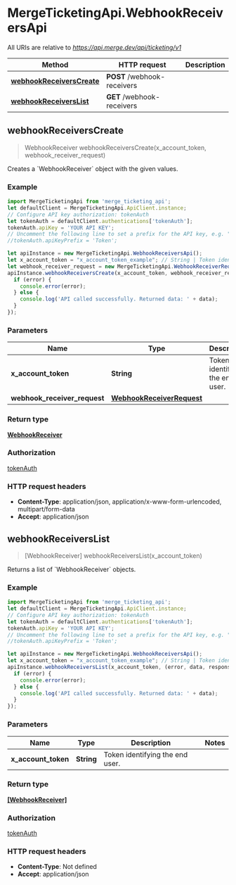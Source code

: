 # MergeTicketingApi.WebhookReceiversApi

All URIs are relative to *https://api.merge.dev/api/ticketing/v1*

Method | HTTP request | Description
------------- | ------------- | -------------
[**webhookReceiversCreate**](WebhookReceiversApi.md#webhookReceiversCreate) | **POST** /webhook-receivers | 
[**webhookReceiversList**](WebhookReceiversApi.md#webhookReceiversList) | **GET** /webhook-receivers | 



## webhookReceiversCreate

> WebhookReceiver webhookReceiversCreate(x_account_token, webhook_receiver_request)



Creates a &#x60;WebhookReceiver&#x60; object with the given values.

### Example

```javascript
import MergeTicketingApi from 'merge_ticketing_api';
let defaultClient = MergeTicketingApi.ApiClient.instance;
// Configure API key authorization: tokenAuth
let tokenAuth = defaultClient.authentications['tokenAuth'];
tokenAuth.apiKey = 'YOUR API KEY';
// Uncomment the following line to set a prefix for the API key, e.g. "Token" (defaults to null)
//tokenAuth.apiKeyPrefix = 'Token';

let apiInstance = new MergeTicketingApi.WebhookReceiversApi();
let x_account_token = "x_account_token_example"; // String | Token identifying the end user.
let webhook_receiver_request = new MergeTicketingApi.WebhookReceiverRequest(); // WebhookReceiverRequest | 
apiInstance.webhookReceiversCreate(x_account_token, webhook_receiver_request, (error, data, response) => {
  if (error) {
    console.error(error);
  } else {
    console.log('API called successfully. Returned data: ' + data);
  }
});
```

### Parameters


Name | Type | Description  | Notes
------------- | ------------- | ------------- | -------------
 **x_account_token** | **String**| Token identifying the end user. | 
 **webhook_receiver_request** | [**WebhookReceiverRequest**](WebhookReceiverRequest.md)|  | 

### Return type

[**WebhookReceiver**](WebhookReceiver.md)

### Authorization

[tokenAuth](../README.md#tokenAuth)

### HTTP request headers

- **Content-Type**: application/json, application/x-www-form-urlencoded, multipart/form-data
- **Accept**: application/json


## webhookReceiversList

> [WebhookReceiver] webhookReceiversList(x_account_token)



Returns a list of &#x60;WebhookReceiver&#x60; objects.

### Example

```javascript
import MergeTicketingApi from 'merge_ticketing_api';
let defaultClient = MergeTicketingApi.ApiClient.instance;
// Configure API key authorization: tokenAuth
let tokenAuth = defaultClient.authentications['tokenAuth'];
tokenAuth.apiKey = 'YOUR API KEY';
// Uncomment the following line to set a prefix for the API key, e.g. "Token" (defaults to null)
//tokenAuth.apiKeyPrefix = 'Token';

let apiInstance = new MergeTicketingApi.WebhookReceiversApi();
let x_account_token = "x_account_token_example"; // String | Token identifying the end user.
apiInstance.webhookReceiversList(x_account_token, (error, data, response) => {
  if (error) {
    console.error(error);
  } else {
    console.log('API called successfully. Returned data: ' + data);
  }
});
```

### Parameters


Name | Type | Description  | Notes
------------- | ------------- | ------------- | -------------
 **x_account_token** | **String**| Token identifying the end user. | 

### Return type

[**[WebhookReceiver]**](WebhookReceiver.md)

### Authorization

[tokenAuth](../README.md#tokenAuth)

### HTTP request headers

- **Content-Type**: Not defined
- **Accept**: application/json

